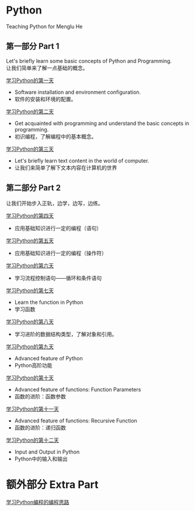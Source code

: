 # Python
Teaching Python for Menglu He

## 第一部分 Part 1

Let's briefly learn some basic concepts of Python and Programming.  
让我们简单来了解一点基础的概念。

[学习Python的第一天](Tutorial/Guide01.md)   
- Software installation and environment configuration.
- 软件的安装和环境的配置。  

[学习Python的第二天](Tutorial/Guide02.md) 
- Get acquainted with programming and understand the basic concepts in programming.
- 初识编程，了解编程中的基本概念。  

[学习Python的第三天](Tutorial/Guide03.md) 
- Let's briefly learn text content in the world of computer.
- 让我们来简单了解下文本内容在计算机的世界

## 第二部分 Part 2

让我们开始步入正轨，边学，边写，边练。

[学习Python的第四天](Tutorial/Guide04.md) 
- 应用基础知识进行一定的编程（语句）  

[学习Python的第五天](Tutorial/Guide05.md) 
- 应用基础知识进行一定的编程（操作符）  

[学习Python的第六天](Tutorial/Guide06.md) 
- 学习流程控制语句——循环和条件语句  

[学习Python的第七天](Tutorial/Guide07.md) 
- Learn the function in Python
- 学习函数  

[学习Python的第八天](Tutorial/Guide08.md) 
- 学习进阶的数据结构类型，了解对象和引用。  

[学习Python的第九天](Tutorial/Guide09.md) 
- Advanced feature of Python
- Python高阶功能   

[学习Python的第十天](Tutorial/Guide10.md) 
- Advanced feature of functions: Function Parameters
- 函数的进阶：函数参数   

[学习Python的第十一天](Tutorial/Guide11.md) 
- Advanced feature of functions: Recursive Function
- 函数的进阶：递归函数  

[学习Python的第十二天](Tutorial/Guide12.md)
- Input and Output in Python
- Python中的输入和输出

# 额外部分 Extra Part
[学习Python编程的编程思路](Tutorial/Guide_HowToProgram.md)